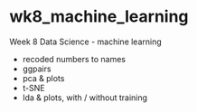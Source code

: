 # wk8_machine_learning

Week 8 Data Science - machine learning

- recoded numbers to names
- ggpairs
- pca & plots
- t-SNE
- lda & plots, with / without training